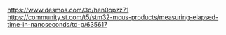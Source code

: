 https://www.desmos.com/3d/hen0opzz71
https://community.st.com/t5/stm32-mcus-products/measuring-elapsed-time-in-nanoseconds/td-p/635617